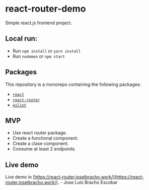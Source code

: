 # react-router-demo

Simple react.js frontend project.

## Local run:
* Run `npm install` or `yarn install`
* Run `nodemon` or `npm start`

## Packages

This repository is a monorepo containing the following packages:

- [`react`](https://create-react-app.dev/)
- [`react-router`](https://reactrouter.com/docs/en/v6)
- [`eslint`](https://eslint.org/)

## MVP
- Use react router package.
- Create a functional component.
- Create a clase component.
- Consume at least 2 endpoints.


## Live demo

Live demo in [https://react-router.joselbracho.work/](https://react-router.joselbracho.work/). - Jose Luis Bracho Escobar
